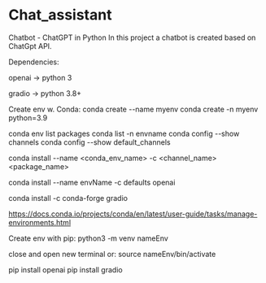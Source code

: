 # Chat_assistant
Chatbot - ChatGPT in Python 
In this project a chatbot is created based on ChatGpt API.

Dependencies:
  
  openai -> python 3
  
  gradio -> python 3.8+
  

Create env w. Conda:
    conda create --name myenv
    conda create -n myenv python=3.9
    
 conda env list
 packages conda list -n envname
 conda config --show channels
 conda config --show default_channels
        
conda install --name <conda_env_name> -c <channel_name> <package_name>

conda install --name envName -c defaults openai

conda install -c conda-forge gradio
             
https://docs.conda.io/projects/conda/en/latest/user-guide/tasks/manage-environments.html


Create env with pip:
    python3 -m venv nameEnv

close and open new terminal or: 
source nameEnv/bin/activate
    
pip install openai
pip install gradio


